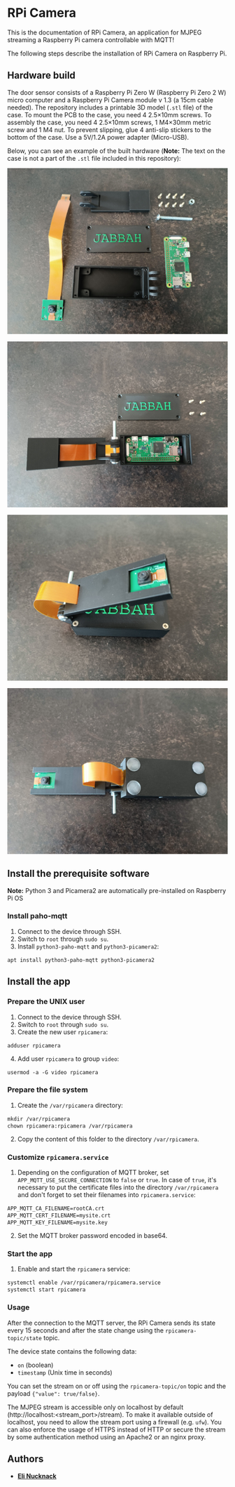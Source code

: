 # RPi Camera

This is the documentation of RPi Camera, an application for MJPEG streaming a Raspberry Pi camera controllable with MQTT!

The following steps describe the installation of RPi Camera on Raspberry Pi.

## Hardware build

The door sensor consists of a Raspberry Pi Zero W (Raspberry Pi Zero 2 W) micro computer and a Raspberry Pi Camera module v 1.3 (a 15cm cable needed). The repository includes a printable 3D model (`.stl` file) of the case. To mount the PCB to the case, you need 4 2.5×10mm screws. To assembly the case, you need 4 2.5×10mm screws, 1 M4×30mm metric screw and 1 M4 nut. To prevent slipping, glue 4 anti-slip stickers to the bottom of the case. Use a 5V/1.2A power adapter (Micro-USB).

Below, you can see an example of the built hardware (**Note:** The text on the case is not a part of the `.stl` file included in this repository):

![RPI Camera example 1](rpicamera-example-1.jpg "RPI Camera example 1")

![RPI Camera example 2](rpicamera-example-2.jpg "RPI Camera example 2")

![RPI Camera example 3](rpicamera-example-3.jpg "RPI Camera example 3")

![RPI Camera example 4](rpicamera-example-4.jpg "RPI Camera example 4")

## Install the prerequisite software

**Note:** Python 3 and Picamera2 are automatically pre-installed on Raspberry Pi OS

### Install paho-mqtt

1. Connect to the device through SSH.
2. Switch to `root` through `sudo su`.
3. Install `python3-paho-mqtt` and `python3-picamera2`:
```
apt install python3-paho-mqtt python3-picamera2
```

## Install the app

### Prepare the UNIX user

1. Connect to the device through SSH.
2. Switch to `root` through `sudo su`.
3. Create the new user `rpicamera`:
```
adduser rpicamera
```
4. Add user `rpicamera` to group `video`:
```
usermod -a -G video rpicamera
```

### Prepare the file system

1. Create the `/var/rpicamera` directory:
```
mkdir /var/rpicamera
chown rpicamera:rpicamera /var/rpicamera
```
2. Copy the content of this folder to the directory `/var/rpicamera`.

### Customize `rpicamera.service`

1. Depending on the configuration of MQTT broker, set `APP_MQTT_USE_SECURE_CONNECTION` to `false` or `true`. In case of `true`, it's necessary to put the certificate files into the directory `/var/rpicamera` and don't forget to set their filenames into `rpicamera.service`:
```
APP_MQTT_CA_FILENAME=rootCA.crt
APP_MQTT_CERT_FILENAME=mysite.crt
APP_MQTT_KEY_FILENAME=mysite.key
```
2. Set the MQTT broker password encoded in base64.

### Start the app

1. Enable and start the `rpicamera` service:
```
systemctl enable /var/rpicamera/rpicamera.service
systemctl start rpicamera
```

### Usage

After the connection to the MQTT server, the RPi Camera sends its state every 15 seconds and after the state change using the `rpicamera-topic/state` topic.

The device state contains the following data:
- `on` (boolean)
- `timestamp` (Unix time in seconds)

You can set the stream on or off using the `rpicamera-topic/on` topic and the payload `{"value": true/false}`.

The MJPEG stream is accessible only on localhost by default (http:\/\/localhost:<stream_port>/stream). To make it available outside of localhost, you need to allow the stream port using a firewall (e.g. `ufw`). You can also enforce the usage of HTTPS instead of HTTP or secure the stream by some authentication method using an Apache2 or an nginx proxy.

## Authors

- [**Eli Nucknack**](mailto:eli.nucknack@gmail.com)
